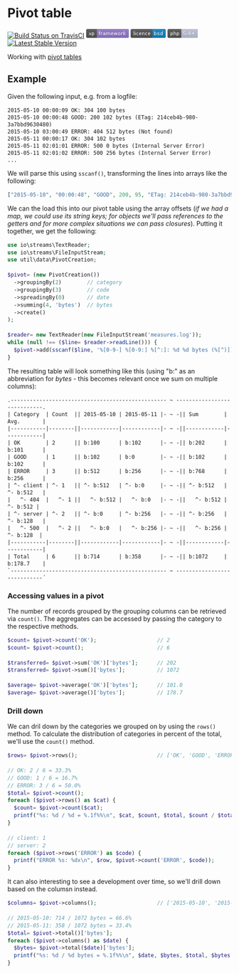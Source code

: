 Pivot table
===========

[![Build Status on TravisCI](https://secure.travis-ci.org/xp-forge/pivot.svg)](http://travis-ci.org/xp-forge/pivot)
[![XP Framework Module](https://raw.githubusercontent.com/xp-framework/web/master/static/xp-framework-badge.png)](https://github.com/xp-framework/core)
[![BSD Licence](https://raw.githubusercontent.com/xp-framework/web/master/static/licence-bsd.png)](https://github.com/xp-framework/core/blob/master/LICENCE.md)
[![Required PHP 5.4+](https://raw.githubusercontent.com/xp-framework/web/master/static/php-5_4plus.png)](http://php.net/)
[![Latest Stable Version](https://poser.pugx.org/xp-forge/pivot/version.png)](https://packagist.org/packages/xp-forge/pivot)

Working with [pivot tables](https://en.wikipedia.org/wiki/Pivot_table)

Example
-------
Given the following input, e.g. from a logfile:

```
2015-05-10 00:00:09 OK: 304 100 bytes
2015-05-10 00:00:48 GOOD: 200 102 bytes (ETag: 214ceb4b-980-3a7bbd9630480)
2015-05-10 03:00:49 ERROR: 404 512 bytes (Not found)
2015-05-11 00:00:17 OK: 304 102 bytes
2015-05-11 02:01:01 ERROR: 500 0 bytes (Internal Server Error)
2015-05-11 02:01:02 ERROR: 500 256 bytes (Internal Server Error)
...
```

We will parse this using `sscanf()`, transforming the lines into arrays like the following:

```php
["2015-05-10", "00:00:48", "GOOD", 200, 95, "ETag: 214ceb4b-980-3a7bbd9630480"]
```

We can the load this into our pivot table using the array offsets (*if we had a map, we could use its string keys; for objects we'll pass references to the getters and for more complex situations we can pass closures*). Putting it together, we get the following:

```php
use io\streams\TextReader;
use io\streams\FileInputStream;
use util\data\PivotCreation;

$pivot= (new PivotCreation())
  ->groupingBy(2)        // category
  ->groupingBy(3)        // code
  ->spreadingBy(0)       // date
  ->summing(4, 'bytes')  // bytes
  ->create()
);

$reader= new TextReader(new FileInputStream('measures.log'));
while (null !== ($line= $reader->readLine())) {
  $pivot->add(sscanf($line, '%[0-9-] %[0-9:] %[^:]: %d %d bytes (%[^)])'));
}
```

The resulting table will look something like this (using "b:" as an abbreviation for *bytes* - this becomes relevant once we sum on multiple columns):

```
.------------------------------------------------- ~ ----------------------------.
| Category  | Count  || 2015-05-10 | 2015-05-11 |- ~ -|| Sum        | Avg.       |
|-----------|--------||------------|------------|- ~ -||------------|------------|
| OK        | 2      || b:100      | b:102      |- ~ -|| b:202      | b:101      |
| GOOD      | 1      || b:102      | b:0        |- ~ -|| b:102      | b:102      |
| ERROR     | 3      || b:512      | b:256      |- ~ -|| b:768      | b:256      |
| ^- client | ^- 1   || ^- b:512   | ^- b:0     |- ~ -|| ^- b:512   | ^- b:512   |
|   ^- 404  |   ^- 1 ||   ^- b:512 |   ^- b:0   |- ~ -||   ^- b:512 |   ^- b:512 |
| ^- server | ^- 2   || ^- b:0     | ^- b:256   |- ~ -|| ^- b:256   | ^- b:128   |
|   ^- 500  |   ^- 2 ||   ^- b:0   |   ^- b:256 |- ~ -||   ^- b:256 |  ^- b:128  |
|-----------|--------||------------|------------|- ~ -||------------|------------|
| Total     | 6      || b:714      | b:358      |- ~ -|| b:1072     | b:178.7    |
`------------------------------------------------- ~ ----------------------------´
```

### Accessing values in a pivot

The number of records grouped by the grouping columns can be retrieved via `count()`. The aggregates can be accessed by passing the category to the respective methods. 

```php
$count= $pivot->count('OK');                   // 2
$count= $pivot->count();                       // 6

$transferred= $pivot->sum('OK')['bytes'];      // 202
$transferred= $pivot->sum()['bytes'];          // 1072

$average= $pivot->average('OK')['bytes'];      // 101.0
$average= $pivot->average()['bytes'];          // 178.7
```

### Drill down

We can dril down by the categories we grouped on by using the `rows()` method. To calculate the distribution of categories in percent of the total, we'll use the `count()` method.

```php
$rows= $pivot->rows();                         // ['OK', 'GOOD', 'ERROR']

// OK: 2 / 6 = 33.3%
// GOOD: 1 / 6 = 16.7%
// ERROR: 3 / 6 = 50.0%
$total= $pivot->count();
foreach ($pivot->rows() as $cat) {
  $count= $pivot->count($cat);
  printf("%s: %d / %d = %.1f%%\n", $cat, $count, $total, $count / $total * 100);
}

// client: 1
// server: 2
foreach ($pivot->rows('ERROR') as $code) {
  printf("ERROR %s: %dx\n", $row, $pivot->count('ERROR', $code));
}
```

It can also interesting to see a development over time, so we'll drill down based on the columsn instead.

```php
$columns= $pivot->columns();                   // ['2015-05-10', '2015-05-11']

// 2015-05-10: 714 / 1072 bytes = 66.6%
// 2015-05-11: 358 / 1072 bytes = 33.4%
$total= $pivot->total()['bytes'];
foreach ($pivot->columns() as $date) {
  $bytes= $pivot->total($date)['bytes'];
  printf("%s: %d / %d bytes = %.1f%%\n", $date, $bytes, $total, $bytes / $total * 100);
}
```
